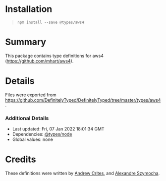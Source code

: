 # Installation
> `npm install --save @types/aws4`

# Summary
This package contains type definitions for aws4 (https://github.com/mhart/aws4).

# Details
Files were exported from https://github.com/DefinitelyTyped/DefinitelyTyped/tree/master/types/aws4.

### Additional Details
 * Last updated: Fri, 07 Jan 2022 18:01:34 GMT
 * Dependencies: [@types/node](https://npmjs.com/package/@types/node)
 * Global values: none

# Credits
These definitions were written by [Andrew Crites](https://github.com/ajcrites), and [Alexandre Szymocha](https://github.com/Aksamyt).
